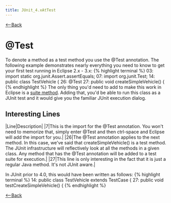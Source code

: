 ```yaml
---
title: JUnit_4.xAtTest
---
```

[<--Back]({{site.pagesurl}}/JUnit_4.x#AtTest)
# @Test
To denote a method as a test method you use the @Test annotation. The following example demonstrates nearly everything you need to know to get your first test running in Eclipse 2.x - 3.x:
{% highlight terminal %}
     03: import static org.junit.Assert.assertEquals;
     07: import org.junit.Test;
     14: public class TestVehicle {
     26:     @Test
     27:     public void createSimpleVehicle() {
{% endhighlight %}
The only thing you'd need to add to make this work in Eclipse is a [suite method]({{site.pagesurl}}/JUnit_4.xSuite). Adding that, you'd be able to run this class as a JUnit test and it would give you the familiar JUnit execution dialog.

## Interesting Lines

|Line|Description|
|7|This is the import for the @Test annotation. You won't need to memorize that, simply enter @Test and then ctrl-space and Eclipse will add the import for you.|
|26|The @Test annotation applies to the next method. In this case, we've said that createSimpleVehicle() is a test method. The JUnit infrastructure will reflectively look at all the methods in a given class. Any method that has the @Test annotation will be added to a test suite for execution.|
|27|This line is only interesting in the fact that it is just a regular Java method. It's not JUnit aware.|

In JUnit prior to 4.0, this would have been written as follows:
{% highlight terminal %}
     14: public class TestVehicle extends TestCase {
     27:     public void testCreateSimpleVehicle() {
{% endhighlight %}

[<--Back]({{site.pagesurl}}/JUnit_4.x#AtTest)
